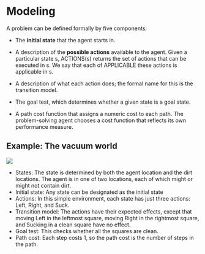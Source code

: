 # Modeling

A problem can be defined formally by five components:
- The <b>initial state</b> that the agent starts in.

- A description of the <b>possible actions</b> available to the agent. Given a particular state s,
ACTIONS(s) returns the set of actions that can be executed in s. We say that each of
APPLICABLE these actions is applicable in s.

- A description of what each action does; the formal name for this is the transition
model.

- The goal test, which determines whether a given state is a goal state.

- A path cost function that assigns a numeric cost to each path. The problem-solving
agent chooses a cost function that reflects its own performance measure.

## Example: The vacuum world
<img src="http://centurion2.com/AIHomework/Searching/VacuumWorld.JPG">

- States: The state is determined by both the agent location and the dirt locations. The
agent is in one of two locations, each of which might or might not contain dirt.
- Initial state: Any state can be designated as the initial state
- Actions: In this simple environment, each state has just three actions: Left, Right, and
Suck.
- Transition model: The actions have their expected effects, except that moving Left in
the leftmost square, moving Right in the rightmost square, and Sucking in a clean square
have no effect.
- Goal test: This checks whether all the squares are clean.
- Path cost: Each step costs 1, so the path cost is the number of steps in the path.
